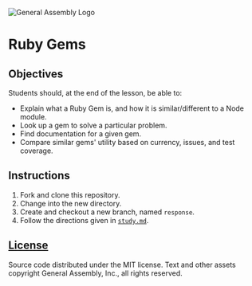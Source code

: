 ![General Assembly Logo](http://i.imgur.com/ke8USTq.png)

# Ruby Gems

## Objectives

Students should, at the end of the lesson, be able to:

-   Explain what a Ruby Gem is, and how it is similar/different to a Node module.
-   Look up a gem to solve a particular problem.
-   Find documentation for a given gem.
-   Compare similar gems' utility based on currency, issues, and test coverage.

## Instructions

1.  Fork and clone this repository.
1.  Change into the new directory.
1.  Create and checkout a new branch, named `response`.
1.  Follow the directions given in [`study.md`](study.md).

## [License](LICENSE)

Source code distributed under the MIT license. Text and other assets copyright
General Assembly, Inc., all rights reserved.
